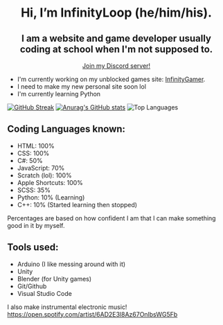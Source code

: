 <div align="center">
  
# Hi, I’m InfinityLoop (he/him/his).

## I am a website and game developer usually coding at school when I'm not supposed to.

[Join my Discord server!](https://discord.gg/R5GtednxZ5)

</div>

- I'm currently working on my unblocked games site: [InfinityGamer](https://github.com/InfinityGamer-Game-Site/InfinityGamer).
- I need to make my new personal site soon lol
- I'm currently learning Python



[![GitHub Streak](https://streak-stats.demolab.com?user=InfinityLoop1&theme=transparent&hide_border=true)](https://git.io/streak-stats)
[![Anurag's GitHub stats](https://github-readme-stats.vercel.app/api?username=InfinityLoop1&show_icons=true&theme=transparent&hide_border=true)](https://github.com/anuraghazra/github-readme-stats)
![Top Languages](https://github-readme-stats.vercel.app/api/top-langs?username=infinityloop1&show_icons=true&locale=en&layout=compact&theme=transparent&hide_border=true)

## Coding Languages known:
- HTML: 100%
- CSS: 100%
- C#: 50%
- JavaScript: 70%
- Scratch (lol): 100%
- Apple Shortcuts: 100%
- SCSS: 35%
- Python: 10% (Learning)
- C++: 10% (Started learning then stopped)

Percentages are based on how confident I am that I can make something good in it by myself.

## Tools used:
- Arduino (I like messing around with it)
- Unity
- Blender (for Unity games)
- Git/Github
- Visual Studio Code

I also make instrumental electronic music!
https://open.spotify.com/artist/6AD2E3l8Az67OnlbsWG5Fb


<!---
InfinityLoopGames/InfinityLoopGames is a ✨ special ✨ repository because its `README.md` (this file) appears on your GitHub profile.
You can click the Preview link to take a look at your changes.
--->
